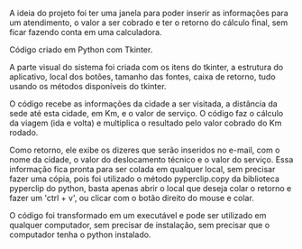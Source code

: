 A ideia do projeto foi ter uma janela para poder inserir as informações para um atendimento, o valor a ser cobrado e ter o retorno do cálculo final, sem ficar fazendo conta em uma calculadora.

Código criado em Python com Tkinter.

A parte visual do sistema foi criada com os itens do tkinter, a estrutura do aplicativo, local dos botões, tamanho das fontes, caixa de retorno, tudo usando os métodos disponíveis do tkinter.

O código recebe as informações da cidade a ser visitada, a distância da sede até esta cidade, em Km, e o valor de serviço. O código faz o cálculo da viagem (ida e volta) e multiplica o resultado pelo valor cobrado do Km rodado. 

Como retorno, ele exibe os dizeres que serão inseridos no e-mail, com o nome da cidade, o valor do deslocamento técnico e o valor do serviço. Essa informação fica pronta para ser colada em qualquer local, sem precisar fazer uma cópia, pois foi utilizado o método pyperclip.copy da biblioteca pyperclip do python, basta apenas abrir o local que deseja colar o retorno e fazer um 'ctrl + v', ou clicar com o botão direito do mouse e colar.

O código foi transformado em um executável e pode ser utilizado em qualquer computador, sem precisar de instalação, sem precisar que o computador tenha o python instalado.
